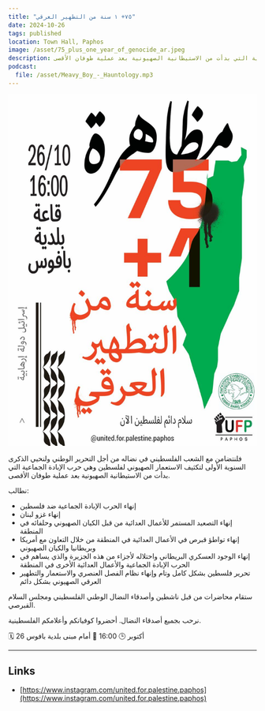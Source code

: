 ```yaml
---
title: "٧٥+ ١ سنة من التطهير العرقي"
date: 2024-10-26
tags: published
location: Town Hall, Paphos
image: /asset/75_plus_one_year_of_genocide_ar.jpeg
description: فلنتضامن مع الشعب الفلسطيني في نضاله من أجل التحرير الوطني ولنحيي الذكرى السنوية الأولى لتكثيف الاستعمار الصهيوني لفلسطين وهي حرب الإبادة الجماعية التي بدأت من الاستيطانية الصهيونية بعد عملية طوفان الأقصى.
podcast:
  file: /asset/Meavy_Boy_-_Hauntology.mp3
---
```


!["75 + 1 Year of Genocide" Poster](/asset/75_plus_one_year_of_genocide_ar.jpeg)

فلنتضامن مع الشعب الفلسطيني في نضاله من أجل التحرير الوطني ولنحيي الذكرى السنوية الأولى لتكثيف الاستعمار الصهيوني لفلسطين وهي حرب الإبادة الجماعية التي بدأت من الاستيطانية الصهيونية بعد عملية طوفان الأقصى.

نطالب:

- إنهاء الحرب الإبادة الجماعية ضد فلسطين
- إنهاء غزو لبنان
- إنهاء التصعيد المستمر للأعمال العدائية من قبل الكيان الصهيوني وحلفائه في المنطقة
- إنهاء تواطؤ قبرص في الأعمال العدائية في المنطقة من خلال التعاون مع أمريكا وبريطانيا والكيان الصهيوني
- إنهاء الوجود العسكري البريطاني واحتلاله لأجزاء من هذه الجزيرة والذي يساهم في الحرب الإبادة الجماعية والأعمال العدائية الأخرى في المنطقة
- تحرير فلسطين بشكل كامل وتام وإنهاء نظام الفصل العنصري والاستعمار والتطهير العرقي الصهيوني بشكل دائم

ستقام محاضرات من قبل ناشطين وأصدقاء النضال الوطني الفلسطيني ومجلس السلام القبرصي.

نرحب بجميع أصدقاء النضال. أحضروا كوفياتكم وأعلامكم الفلسطينية.

🗓️ 26 أكتوبر
🕒 16:00
📍 أمام مبنى بلدية بافوس

---

## Links

- [https://www.instagram.com/united.for.palestine.paphos](https://www.instagram.com/united.for.palestine.paphos)

